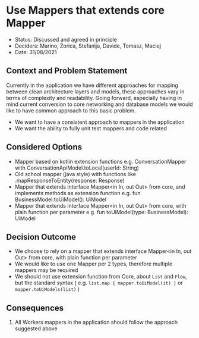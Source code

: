 # Use Mappers that extends core Mapper

* Status: Discussed and agreed in principle
* Deciders: Marino, Zorica, Stefanija, Davide, Tomasz, Maciej
* Date: 31/08/2021


## Context and Problem Statement

Currently in the application we have different approaches for mapping between clean architecture
layers and models, these approaches vary in terms of complexity and readability. Going forward,
especially having in mind current conversion to core networking and database models we would like 
to have common approach to this basic problem.

* We want to have a consistent approach to mappers in the application
* We want the ability to fully unit test mappers and code related

## Considered Options

* Mapper based on kotlin extension functions e.g. ConversationMapper with ConversationApiModel.toLocal(userId: String)
* Old school mapper (java style) with functions like .mapResponseToEntity(response: Response)
* Mapper that extends interface Mapper<in In, out Out>  from core, and implements methods as extension function e.g. fun BusinessModel.toUiModel(): UiModel
* Mapper that extends interface Mapper<in In, out Out>  from core, with plain function per parameter e.g. fun toUiModel(type: BusinessModel): UiModel

## Decision Outcome

* We choose to rely on a mapper that extends interface Mapper<in In, out Out>  from core, with plain function per parameter
* We would like to use one Mapper per 2 types, therefore multiple mappers may be required
* We should not use extension function from Core, about `List` and `Flow`, but the standard syntax ( e.g. `list.map { mapper.toUiModel(it) }` or `mapper.toUiModels(list)` )

## Consequences
1. All Workers mappers in the application should follow the approach suggested above

